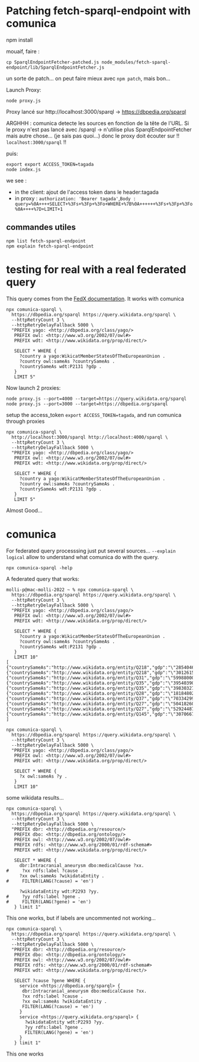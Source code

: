 # Patching fetch-sparql-endpoint with comunica

npm install

mouaif, faire  :
```
cp SparqlEndpointFetcher-patched.js node_modules/fetch-sparql-endpoint/lib/SparqlEndpointFetcher.js
```

un sorte de patch... on peut faire mieux avec `npm patch`, mais bon...

Launch Proxy:
```
node proxy.js
```

Proxy lancé sur http://localhost:3000/sparql → https://dbpedia.org/sparql

ARGHHH : comunica detecte les sources en fonction de la tête de l'URL. Si le proxy n'est pas lancé avec /sparql -> n'utilise plus SparqlEndpointFetcher mais autre chose... (je sais pas quoi...)
donc le proxy doit écouter sur !! `localhost:3000/sparql` !!

puis:
```
export export ACCESS_TOKEN=tagada 
node index.js
```

we see :
- in the client: ajout de l'access token dans le header:tagada
- in proxy : `authorization: 'Bearer tagada'`,`Body : query=%0A++++SELECT+%3Fs+%3Fp+%3Fo+WHERE+%7B%0A++++++%3Fs+%3Fp+%3Fo%0A++++%7D+LIMIT+1`


## commandes utiles
```
npm list fetch-sparql-endpoint
npm explain fetch-sparql-endpoint
```

# testing for real with a real federated query

This query comes from the [FedX documentation](https://rdf4j.org/documentation/programming/federation/). It works with comunica
```
npx comunica-sparql \
  https://dbpedia.org/sparql https://query.wikidata.org/sparql \
  --httpRetryCount 3 \
  --httpRetryDelayFallback 5000 \
  "PREFIX yago: <http://dbpedia.org/class/yago/>
   PREFIX owl: <http://www.w3.org/2002/07/owl#>
   PREFIX wdt: <http://www.wikidata.org/prop/direct/>

   SELECT * WHERE {
     ?country a yago:WikicatMemberStatesOfTheEuropeanUnion .
     ?country owl:sameAs ?countrySameAs .
     ?countrySameAs wdt:P2131 ?gdp .
   }
   LIMIT 5"
```

Now launch 2 proxies:
```
node proxy.js --port=4000 --target=https://query.wikidata.org/sparql
node proxy.js --port=3000 --target=https://dbpedia.org/sparql
``` 

setup the access_token `export ACCESS_TOKEN=tagada`, and run comunica through proxies
```
npx comunica-sparql \
  http://localhost:3000/sparql http://localhost:4000/sparql \
  --httpRetryCount 3 \
  --httpRetryDelayFallback 5000 \
  "PREFIX yago: <http://dbpedia.org/class/yago/>
   PREFIX owl: <http://www.w3.org/2002/07/owl#>
   PREFIX wdt: <http://www.wikidata.org/prop/direct/>

   SELECT * WHERE {
     ?country a yago:WikicatMemberStatesOfTheEuropeanUnion .
     ?country owl:sameAs ?countrySameAs .
     ?countrySameAs wdt:P2131 ?gdp .
   }
   LIMIT 5"
```

Almost Good...

# comunica

For federated query processsing just put several sources... `--explain logical` allow to understand what comunica do with the query. 

`npx comunica-sparql -help`

A federated query that works:
```
molli-p@mac-molli-2022 ~ % npx comunica-sparql \
  https://dbpedia.org/sparql https://query.wikidata.org/sparql \
  --httpRetryCount 3 \
  --httpRetryDelayFallback 5000 \
  "PREFIX yago: <http://dbpedia.org/class/yago/>
   PREFIX owl: <http://www.w3.org/2002/07/owl#>
   PREFIX wdt: <http://www.wikidata.org/prop/direct/>

   SELECT * WHERE {
     ?country a yago:WikicatMemberStatesOfTheEuropeanUnion .
     ?country owl:sameAs ?countrySameAs .
     ?countrySameAs wdt:P2131 ?gdp .
   }
   LIMIT 10"
[
{"countrySameAs":"http://www.wikidata.org/entity/Q218","gdp":"\"285404683025\"^^http://www.w3.org/2001/XMLSchema#decimal","country":"http://dbpedia.org/resource/Romania"},
{"countrySameAs":"http://www.wikidata.org/entity/Q218","gdp":"\"301261582924\"^^http://www.w3.org/2001/XMLSchema#decimal","country":"http://dbpedia.org/resource/Romania"},
{"countrySameAs":"http://www.wikidata.org/entity/Q31","gdp":"\"599880000000\"^^http://www.w3.org/2001/XMLSchema#decimal","country":"http://dbpedia.org/resource/Belgium"},
{"countrySameAs":"http://www.wikidata.org/entity/Q35","gdp":"\"395403906582\"^^http://www.w3.org/2001/XMLSchema#decimal","country":"http://dbpedia.org/resource/Denmark"},
{"countrySameAs":"http://www.wikidata.org/entity/Q35","gdp":"\"398303272764\"^^http://www.w3.org/2001/XMLSchema#decimal","country":"http://dbpedia.org/resource/Denmark"},
{"countrySameAs":"http://www.wikidata.org/entity/Q28","gdp":"\"181848022230\"^^http://www.w3.org/2001/XMLSchema#decimal","country":"http://dbpedia.org/resource/Hungary"},
{"countrySameAs":"http://www.wikidata.org/entity/Q37","gdp":"\"70334299008\"^^http://www.w3.org/2001/XMLSchema#decimal","country":"http://dbpedia.org/resource/Lithuania"},
{"countrySameAs":"http://www.wikidata.org/entity/Q27","gdp":"\"504182603276\"^^http://www.w3.org/2001/XMLSchema#decimal","country":"http://dbpedia.org/resource/Republic_of_Ireland"},
{"countrySameAs":"http://www.wikidata.org/entity/Q27","gdp":"\"529244870223\"^^http://www.w3.org/2001/XMLSchema#decimal","country":"http://dbpedia.org/resource/Republic_of_Ireland"},
{"countrySameAs":"http://www.wikidata.org/entity/Q145","gdp":"\"3070667732359\"^^http://www.w3.org/2001/XMLSchema#decimal","country":"http://dbpedia.org/resource/United_Kingdom"}
]
```

```
npx comunica-sparql \
  https://dbpedia.org/sparql https://query.wikidata.org/sparql \
  --httpRetryCount 3 \
  --httpRetryDelayFallback 5000 \
  "PREFIX yago: <http://dbpedia.org/class/yago/>
   PREFIX owl: <http://www.w3.org/2002/07/owl#>
   PREFIX wdt: <http://www.wikidata.org/prop/direct/>

   SELECT * WHERE {
     ?x owl:sameAs ?y .
   }
   LIMIT 10"
```

some wikidata results...


```
npx comunica-sparql \
  https://dbpedia.org/sparql https://query.wikidata.org/sparql \
  --httpRetryCount 3 \
  --httpRetryDelayFallback 5000 \
  "PREFIX dbr: <http://dbpedia.org/resource/>
   PREFIX dbo: <http://dbpedia.org/ontology/>
   PREFIX owl: <http://www.w3.org/2002/07/owl#>
   PREFIX rdfs: <http://www.w3.org/2000/01/rdf-schema#>
   PREFIX wdt: <http://www.wikidata.org/prop/direct/>

   SELECT * WHERE {
     dbr:Intracranial_aneurysm dbo:medicalCause ?xx.
#     ?xx rdfs:label ?cause .
     ?xx owl:sameAs ?wikidataEntity .
#     FILTER(LANG(?cause) = 'en')

     ?wikidataEntity wdt:P2293 ?yy.
#     ?yy rdfs:label ?gene .
#     FILTER(LANG(?gene) = 'en')
   } limit 1"
```

This one works, but if labels are uncommented not working...


```
npx comunica-sparql \
  https://dbpedia.org/sparql https://query.wikidata.org/sparql \
  --httpRetryCount 3 \
  --httpRetryDelayFallback 5000 \
  "PREFIX dbr: <http://dbpedia.org/resource/>
   PREFIX dbo: <http://dbpedia.org/ontology/>
   PREFIX owl: <http://www.w3.org/2002/07/owl#>
   PREFIX rdfs: <http://www.w3.org/2000/01/rdf-schema#>
   PREFIX wdt: <http://www.wikidata.org/prop/direct/>

   SELECT ?cause ?gene WHERE {
     service <https://dbpedia.org/sparql> {
      dbr:Intracranial_aneurysm dbo:medicalCause ?xx.
      ?xx rdfs:label ?cause .
      ?xx owl:sameAs ?wikidataEntity .
      FILTER(LANG(?cause) = 'en')
     }
     service <https://query.wikidata.org/sparql> {
       ?wikidataEntity wdt:P2293 ?yy.
       ?yy rdfs:label ?gene .
       FILTER(LANG(?gene) = 'en')
     }
   } limit 1"
```

This one works